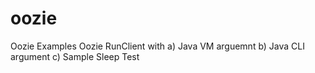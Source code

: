 # oozie
Oozie Examples
Oozie RunClient with
a) Java VM arguemnt
b) Java CLI argument
c) Sample Sleep Test
